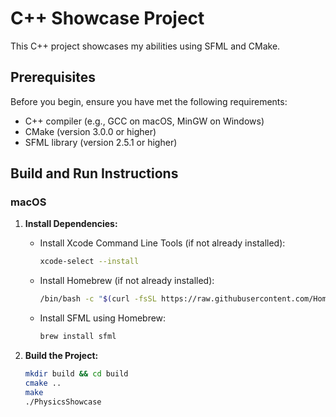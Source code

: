 # C++ Showcase Project

This C++ project showcases my abilities using SFML and CMake.

## Prerequisites

Before you begin, ensure you have met the following requirements:

- C++ compiler (e.g., GCC on macOS, MinGW on Windows)
- CMake (version 3.0.0 or higher)
- SFML library (version 2.5.1 or higher)

## Build and Run Instructions

### macOS

1. **Install Dependencies:**
   - Install Xcode Command Line Tools (if not already installed):
     ```bash
     xcode-select --install
     ```

   - Install Homebrew (if not already installed):
     ```bash
     /bin/bash -c "$(curl -fsSL https://raw.githubusercontent.com/Homebrew/install/HEAD/install.sh)"
     ```

   - Install SFML using Homebrew:
     ```bash
     brew install sfml
     ```

2. **Build the Project:**
   ```bash
   mkdir build && cd build
   cmake ..
   make
   ./PhysicsShowcase
